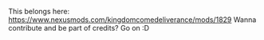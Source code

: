This belongs here: https://www.nexusmods.com/kingdomcomedeliverance/mods/1829
Wanna contribute and be part of credits? Go on :D
